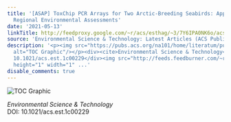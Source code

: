 ```yaml
---
title: '[ASAP] ToxChip PCR Arrays for Two Arctic-Breeding Seabirds: Applications for
  Regional Environmental Assessments'
date: '2021-05-13'
linkTitle: http://feedproxy.google.com/~r/acs/esthag/~3/7Y6IPA0NK6o/acs.est.1c00229
source: 'Environmental Science & Technology: Latest Articles (ACS Publications)'
description: '<p><img src="https://pubs.acs.org/na101/home/literatum/publisher/achs/journals/content/esthag/0/esthag.ahead-of-print/acs.est.1c00229/20210513/images/medium/es1c00229_0006.gif"
  alt="TOC Graphic"/></p><div><cite>Environmental Science & Technology</cite></div><div>DOI:
  10.1021/acs.est.1c00229</div><img src="http://feeds.feedburner.com/~r/acs/esthag/~4/7Y6IPA0NK6o"
  height="1" width="1" ...'
disable_comments: true
---
```

<p><img src="https://pubs.acs.org/na101/home/literatum/publisher/achs/journals/content/esthag/0/esthag.ahead-of-print/acs.est.1c00229/20210513/images/medium/es1c00229_0006.gif" alt="TOC Graphic"/></p><div><cite>Environmental Science & Technology</cite></div><div>DOI: 10.1021/acs.est.1c00229</div><img src="http://feeds.feedburner.com/~r/acs/esthag/~4/7Y6IPA0NK6o" height="1" width="1" ...